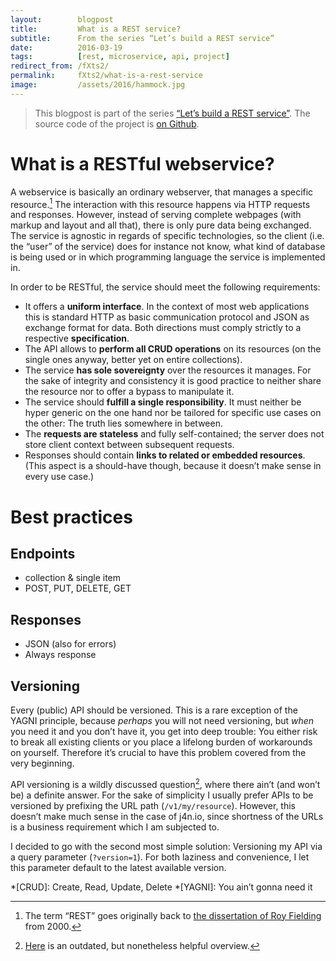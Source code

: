 ```yaml
---
layout:        blogpost
title:         What is a REST service?
subtitle:      From the series “Let’s build a REST service”
date:          2016-03-19
tags:          [rest, microservice, api, project]
redirect_from: /fXts2/
permalink:     fXts2/what-is-a-rest-service
image:         /assets/2016/hammock.jpg
---
```


> This blogpost is part of the series [“Let’s build a REST service”](/Toqw4/lets-build-a-rest-service). The source code of the project is [on Github](https://github.com/jotaen/j4n.io).

# What is a RESTful webservice?

A webservice is basically an ordinary webserver, that manages a specific resource.[^1] The interaction with this resource happens via HTTP requests and responses. However, instead of serving complete webpages (with markup and layout and all that), there is only pure data being exchanged. The service is agnostic in regards of specific technologies, so the client (i.e. the “user” of the service) does for instance not know, what kind of database is being used or in which programming language the service is implemented in.

In order to be RESTful, the service should meet the following requirements:

- It offers a **uniform interface**. In the context of most web applications this is standard HTTP as basic communication protocol and JSON as exchange format for data. Both directions must comply strictly to a respective **specification**.
- The API allows to **perform all CRUD operations** on its resources (on the single ones anyway, better yet on entire collections).
- The service **has sole sovereignty** over the resources it manages. For the sake of integrity and consistency it is good practice to neither share the resource nor to offer a bypass to manipulate it.
- The service should **fulfill a single responsibility**. It must neither be hyper generic on the one hand nor be tailored for specific use cases on the other: The truth lies somewhere in between.
- The **requests are stateless** and fully self-contained; the server does not store client context between subsequent requests.
- Responses should contain **links to related or embedded resources**. (This aspect is a should-have though, because it doesn’t make sense in every use case.)

# Best practices

## Endpoints

- collection & single item
- POST, PUT, DELETE, GET

## Responses

- JSON (also for errors)
- Always response

## Versioning

Every (public) API should be versioned. This is a rare exception of the YAGNI principle, because *perhaps* you will not need versioning, but *when* you need it and you don’t have it, you get into deep trouble: You either risk to break all existing clients or you place a lifelong burden of workarounds on yourself. Therefore it’s crucial to have this problem covered from the very beginning.

API versioning is a wildly discussed question[^2], where there ain’t (and won’t be) a definite answer. For the sake of simplicity I usually prefer APIs to be versioned by prefixing the URL path (`/v1/my/resource`). However, this doesn’t make much sense in the case of j4n.io, since shortness of the URLs is a business requirement which I am subjected to.

I decided to go with the second most simple solution: Versioning my API via a query parameter (`?version=1`). For both laziness and convenience, I let this parameter default to the latest available version.

[^1]: The term “REST” goes originally back to [the dissertation of Roy Fielding](https://www.ics.uci.edu/~fielding/pubs/dissertation/fielding_dissertation.pdf) from 2000.
[^2]: [Here](http://www.lexicalscope.com/blog/2012/03/12/how-are-rest-apis-versioned/) is an outdated, but nonetheless helpful overview.

*[CRUD]: Create, Read, Update, Delete
*[YAGNI]: You ain’t gonna need it

